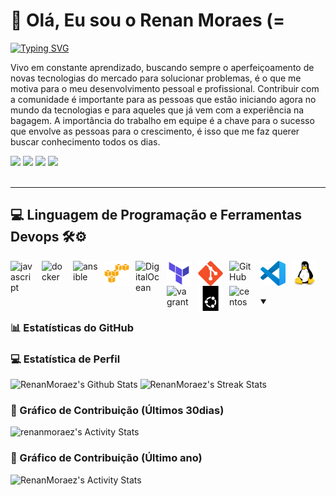 # 🏀 Olá, Eu sou o Renan Moraes (=

<p>
<a href="https://git.io/typing-svg"><img src="https://readme-typing-svg.demolab.com?font=Montserrat&weight=500&pause=1000&color=FF3A3A&width=435&lines=Engenheiro+Devops;Apaixonado+por+Cloud+Computing;Uma+vida+de+aprendizado" alt="Typing SVG" /></a>
</p>

 Vivo em constante aprendizado, buscando sempre o aperfeiçoamento de novas tecnologias do mercado para solucionar problemas, é o que me motiva para o meu desenvolvimento pessoal e profissional. Contribuir com a comunidade é importante para as pessoas que estão iniciando agora no mundo da tecnologias e para aqueles que já vem com a experiência na bagagem. A importância do trabalho em equipe é a chave para o sucesso que envolve as pessoas para o crescimento, é isso que me faz querer buscar conhecimento todos os dias.
<div>
  <a href="https://www.facebook.com/renan.moraes.359" target="_blank"><img src="https://img.shields.io/badge/Facebook-1877F2?style=for-the-badge&logo=facebook&logoColor=white" target="_blank"></a>
  <a href="https://instagram.com/renann_moraes/" target="_blank"><img src="https://img.shields.io/badge/-Instagram-%23E4405F?style=for-the-badge&logo=instagram&logoColor=white" target="_blank"></a>
  <a href = "mailto:renanmoraesaraujo@gmail.com"><img src="https://img.shields.io/badge/-Gmail-%23333?style=for-the-badge&logo=gmail&logoColor=white" target="_blank"></a>
  <a href="https://www.linkedin.com/in/renan-moraes-548298b5/" target="_blank"><img src="https://img.shields.io/badge/-LinkedIn-%230077B5?style=for-the-badge&logo=linkedin&logoColor=white" target="_blank"></a>
</div>
<br/>

___

## 💻 Linguagem de Programação e Ferramentas Devops 🛠⚙

<a href="https://www.javascript.com/"><img align="left" alt="javascript" width="40px" style="padding-right:10px;" src="https://camo.githubusercontent.com/442c452cb73752bb1914ce03fce2017056d651a2099696b8594ddf5ccc74825e/68747470733a2f2f63646e2e6a7364656c6976722e6e65742f67682f64657669636f6e732f64657669636f6e2f69636f6e732f6a6176617363726970742f6a6176617363726970742d6f726967696e616c2e737667"/></a>
<a href="https://www.docker.com/"><img align="left" alt="docker" width="40px" style="padding-right:10px;" src="https://camo.githubusercontent.com/cbd55750b53c01dc18830d377c7364b01077e8a675a79d454a3f1ea549efe129/68747470733a2f2f63646e2e6a7364656c6976722e6e65742f67682f64657669636f6e732f64657669636f6e2f69636f6e732f646f636b65722f646f636b65722d6f726967696e616c2e737667"/></a>
<a href="https://www.ansible.com/"><img align="left" alt="ansible" width="40px" style="padding-right:10px;" src="https://camo.githubusercontent.com/e61f109d40cf1816f858a895584fa32d5885516d52503aaf5ac5b3648448c712/68747470733a2f2f63646e2e6a7364656c6976722e6e65742f67682f64657669636f6e732f64657669636f6e2f69636f6e732f616e7369626c652f616e7369626c652d6f726967696e616c2e737667"/></a>
<a href="https://aws.amazon.com/"><img align="left" alt="AWS" width="40px" style="padding-right:10px;" src="https://raw.githubusercontent.com/devicons/devicon/master/icons/amazonwebservices/amazonwebservices-original.svg"/></a>
<a href="https://www.digitalocean.com/"><img align="left" alt="DigitalOcean" width="40px" style="padding-right:10px;" src="https://camo.githubusercontent.com/4ac0a7a6e63c98f8a908b7a3b2eabe93cd34d5e1442f2b07d50c37d2412d91a8/68747470733a2f2f63646e2e6a7364656c6976722e6e65742f67682f64657669636f6e732f64657669636f6e2f69636f6e732f6469676974616c6f6365616e2f6469676974616c6f6365616e2d6f726967696e616c2e737667"/></a>
<a href="https://www.terraform.io/"><img align="left" alt="Terraform" width="40px" style="padding-right:10px;" src="https://raw.githubusercontent.com/devicons/devicon/master/icons/terraform/terraform-original.svg"/></a>
<a href="https://git-scm.com/"><img align="left" alt="Git" width="40px" style="padding-right:10px;" src="https://raw.githubusercontent.com/devicons/devicon/master/icons/git/git-original.svg"/></a>
<a href="https://github.com/"><img align="left" alt="GitHub" width="40px" style="padding-right:10px;" src="https://user-images.githubusercontent.com/3369400/139447912-e0f43f33-6d9f-45f8-be46-2df5bbc91289.png"/></a>
<a href="https://code.visualstudio.com/"><img align="left" alt="VSCode" width="40px" style="padding-right:10px;" src="https://raw.githubusercontent.com/devicons/devicon/master/icons/vscode/vscode-original.svg"/></a>
<a href="https://www.linux.org/"><img align="left" alt="Linux" width="40px" style="padding-right:10px;" src="https://raw.githubusercontent.com/devicons/devicon/master/icons/linux/linux-original.svg"/></a>
<a href="https://www.vagrantup.com/"><img align="left" alt="vagrant" width="40px" style="padding-right:10px;" src="https://camo.githubusercontent.com/c12dab3a2f51400ee2ba52b9c55ca9ebd7ac380eef14879e5aeef02bb8143603/68747470733a2f2f63646e2e6a7364656c6976722e6e65742f67682f64657669636f6e732f64657669636f6e2f69636f6e732f76616772616e742f76616772616e742d6f726967696e616c2e737667"/></a>
<a href="https://ubuntu.com/"><img align="left" alt="Ubuntu" width="40px" style="padding-right:10px;" src="https://raw.githubusercontent.com/devicons/devicon/master/icons/ubuntu/ubuntu-plain.svg"/></a>
<a href="https://www.centos.org/"><img align="left" alt="centos" width="40px" style="padding-right:10px;" src="https://camo.githubusercontent.com/660b72f6f837eda84d722a56080a2d15d32f7aa9331f39766a7b8e83e3e3f470/68747470733a2f2f63646e2e6a7364656c6976722e6e65742f67682f64657669636f6e732f64657669636f6e2f69636f6e732f63656e746f732f63656e746f732d6f726967696e616c2e737667"/></a>

<br>

#

###

<details open>
  <summary><h3>📊 Estatísticas do GitHub</h3></summary>
   
  <h3>💻 Estatística de Perfil</h3>
  <img alt="RenanMoraez's Github Stats" src="https://github-readme-stats-sigma-five.vercel.app/api/?username=RenanMoraez&show_icons=true&theme=tokyonight&hide_border=true" height="165px"/></a>  
  <img alt="RenanMoraez's Streak Stats" src="https://streak-stats.demolab.com/?user=RenanMoraez&theme=tokyonight&hide_border=true" height="165px"/></a>
  <br/>
  
  <h3>💪 Gráfico de Contribuição (Últimos 30dias)</h3>
  <img alt="renanmoraez's Activity Stats" src="https://github-readme-activity-graph.cyclic.app/graph/?username=RenanMoraez&theme=tokyo-night&hide_border=true"/></a>
  <br/>
  
  <h3>🦾 Gráfico de Contribuição (Último ano)</h3>
  <img alt="RenanMoraez's Activity Stats" src="http://github-profile-summary-cards.vercel.app/api/cards/profile-details?username=RenanMoraez&theme=tokyonight&hide_border=true"/></a>
  <br>

</details>  
